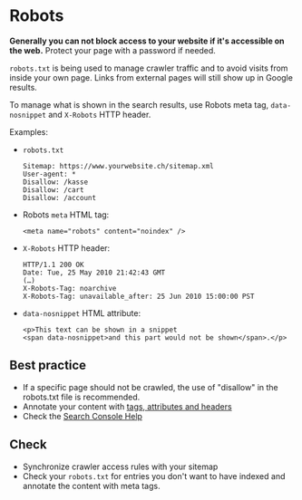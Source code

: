 # Robots

**Generally you can not block access to your website if it's accessible on the web.**
Protect your page with a password if needed.

`robots.txt` is being used to manage crawler traffic and to avoid visits from inside your own page.
Links from external pages will still show up in Google results.

To manage what is shown in the search results, use Robots meta tag, `data-nosnippet` and `X-Robots` HTTP header.

Examples:

* `robots.txt`
  ```
  Sitemap: https://www.yourwebsite.ch/sitemap.xml
  User-agent: *
  Disallow: /kasse
  Disallow: /cart
  Disallow: /account
  ```
* Robots `meta` HTML tag:
  ```
  <meta name="robots" content="noindex" />
  ```
* `X-Robots` HTTP header:
  ```
  HTTP/1.1 200 OK
  Date: Tue, 25 May 2010 21:42:43 GMT
  (…)
  X-Robots-Tag: noarchive
  X-Robots-Tag: unavailable_after: 25 Jun 2010 15:00:00 PST
  ```
* `data-nosnippet` HTML attribute:
  ```
  <p>This text can be shown in a snippet
  <span data-nosnippet>and this part would not be shown</span>.</p>
  ```

## Best practice

* If a specific page should not be crawled, the use of "disallow" in the robots.txt file is recommended.
* Annotate your content with [tags, attributes and headers](https://developers.google.com/search/docs/advanced/robots/robots_meta_tag)
* Check the [Search Console Help](https://support.google.com/webmasters/answer/6062608)

## Check

* Synchronize crawler access rules with your sitemap
* Check your `robots.txt` for entries you don't want to have indexed and annotate the content with meta tags.
